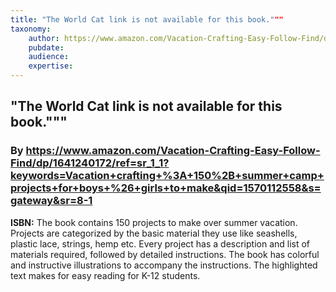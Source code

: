 ```yaml
---
title: "The World Cat link is not available for this book."""
taxonomy:
	author: https://www.amazon.com/Vacation-Crafting-Easy-Follow-Find/dp/1641240172/ref=sr_1_1?keywords=Vacation+crafting+%3A+150%2B+summer+camp+projects+for+boys+%26+girls+to+make&qid=1570112558&s=gateway&sr=8-1
	pubdate: 
	audience: 
	expertise: 
---
```

## "The World Cat link is not available for this book."""
### By https://www.amazon.com/Vacation-Crafting-Easy-Follow-Find/dp/1641240172/ref=sr_1_1?keywords=Vacation+crafting+%3A+150%2B+summer+camp+projects+for+boys+%26+girls+to+make&qid=1570112558&s=gateway&sr=8-1

**ISBN:** The book contains 150 projects to make over summer vacation. Projects are categorized by the basic material they use like seashells, plastic lace, strings, hemp etc. Every project has a description and list of materials required, followed by detailed instructions. The book has colorful and instructive illustrations to accompany the instructions. The highlighted text makes for easy reading for K-12 students.